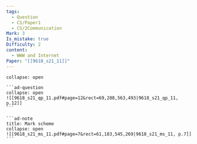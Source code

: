 ```yaml
---
tags:
  - Question
  - CS/Paper1
  - CS/2Communication
Mark: 3
Is_mistake: true
Difficulty: 2
content:
  - WWW and Internet
Paper: "[[9618_s21_11]]"
---
```

````ad-example
collapse: open

```ad-question
collapse: open
![[9618_s21_qp_11.pdf#page=12&rect=69,288,563,493|9618_s21_qp_11, p.12]]
```

```ad-note
title: Mark scheme
collapse: open
![[9618_s21_ms_11.pdf#page=7&rect=61,183,545,269|9618_s21_ms_11, p.7]]
```

````

